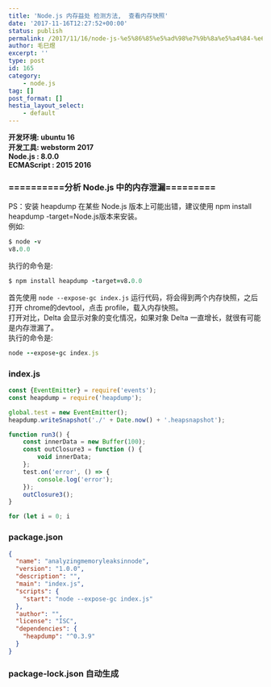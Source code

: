 ```yaml
---
title: 'Node.js 内存益处 检测方法,  查看内存快照'
date: '2017-11-16T12:27:52+00:00'
status: publish
permalink: /2017/11/16/node-js-%e5%86%85%e5%ad%98%e7%9b%8a%e5%a4%84-%e6%a3%80%e6%b5%8b%e6%96%b9%e6%b3%95-%e6%9f%a5%e7%9c%8b%e5%86%85%e5%ad%98%e5%bf%ab%e7%85%a7
author: 毛巳煜
excerpt: ''
type: post
id: 165
category:
    - node.js
tag: []
post_format: []
hestia_layout_select:
    - default
---
```

**开发环境: ubuntu 16  
 开发工具: webstorm 2017  
 Node.js : 8.0.0  
 ECMAScript : 2015 2016**

### ==========分析 Node.js 中的内存泄漏=========

PS：安装 heapdump 在某些 Node.js 版本上可能出错，建议使用 npm install heapdump -target=Node.js版本来安装。  
例如:

```ruby
$ node -v
v8.0.0

```

执行的命令是:

```ruby
$ npm install heapdump -target=v8.0.0

```

首先使用 `node --expose-gc index.js` 运行代码，将会得到两个内存快照，之后打开 chrome的devtool，点击 profile，载入内存快照。  
打开对比，Delta 会显示对象的变化情况，如果对象 Delta 一直增长，就很有可能是内存泄漏了。  
执行的命令是:

```ruby
node --expose-gc index.js

```

### **index.js**

```javascript
const {EventEmitter} = require('events');
const heapdump = require('heapdump');

global.test = new EventEmitter();
heapdump.writeSnapshot('./' + Date.now() + '.heapsnapshot');

function run3() {
    const innerData = new Buffer(100);
    const outClosure3 = function () {
        void innerData;
    };
    test.on('error', () => {
        console.log('error');
    });
    outClosure3();
}

for (let i = 0; i 
```

### **package.json**

```json
{
  "name": "analyzingmemoryleaksinnode",
  "version": "1.0.0",
  "description": "",
  "main": "index.js",
  "scripts": {
    "start": "node --expose-gc index.js"
  },
  "author": "",
  "license": "ISC",
  "dependencies": {
    "heapdump": "^0.3.9"
  }
}

```

### **package-lock.json** 自动生成